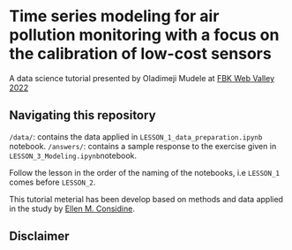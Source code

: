 # Time series modeling for air pollution monitoring with a focus on the calibration of low-cost sensors

A data science tutorial presented by Oladimeji Mudele at [FBK Web Valley 2022](https://webvalley.fbk.eu/)

## Navigating this repository
`/data/`: contains the data applied in `LESSON_1_data_preparation.ipynb` notebook.
`/answers/`: contains a sample response to the exercise given in `LESSON_3_Modeling.ipynb`notebook.

Follow the lesson in the order of the naming of the notebooks, i.e `LESSON_1` comes before `LESSON_2`.

This tutorial meterial has been develop based on methods and data applied in the study by [Ellen M. Considine](https://www.sciencedirect.com/science/article/pii/S0269749120365222).





## Disclaimer 
